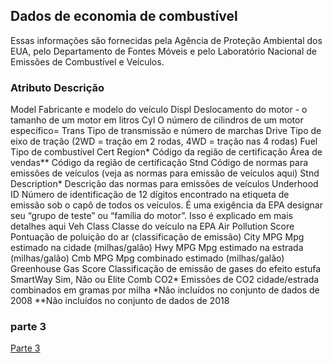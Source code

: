 ## Dados de economia de combustível

Essas informações são fornecidas pela Agência de Proteção Ambiental dos EUA, pelo Departamento de Fontes Móveis e pelo Laboratório Nacional de Emissões de Combustível e Veículos.

### Atributo	Descrição

Model	Fabricante e modelo do veículo
Displ	Deslocamento do motor - o tamanho de um motor em litros
Cyl	O número de cilindros de um motor específico=
Trans	Tipo de transmissão e número de marchas
Drive	Tipo de eixo de tração (2WD = tração em 2 rodas, 4WD = tração nas 4 rodas)
Fuel	Tipo de combustível
Cert Region*	Código da região de certificação
Área de vendas**	Código da região de certificação
Stnd	Código de normas para emissões de veículos (veja as normas para emissão de veículos aqui)
Stnd Description*	Descrição das normas para emissões de veículos
Underhood ID	Número de identificação de 12 dígitos encontrado na etiqueta de emissão sob o capô de todos os veículos. É uma exigência da EPA designar seu “grupo de teste” ou “família do motor”. Isso é explicado em mais detalhes aqui
Veh Class	Classe do veículo na EPA
Air Pollution Score	Pontuação de poluição do ar (classificação de emissão)
City MPG	Mpg estimado na cidade (milhas/galão)
Hwy MPG	Mpg estimado na estrada (milhas/galão)
Cmb MPG	Mpg combinado estimado (milhas/galão)
Greenhouse Gas Score	Classificação de emissão de gases do efeito estufa
SmartWay	Sim, Não ou Elite
Comb CO2*	Emissões de CO2 cidade/estrada combinados em gramas por milha
*Não incluídos no conjunto de dados de 2008
**Não incluídos no conjunto de dados de 2018

### parte 3
[Parte 3](ajustando_tipos_de_dados_parte_3.md)
